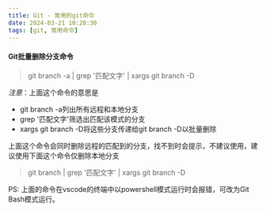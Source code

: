 ```yaml
---
title: Git - 常用的git命令
date: 2024-03-21 10:28:30
tags: [git, 常用命令]
---
```


#### Git批量删除分支命令
> git branch -a | grep '匹配文字' | xargs git branch -D

*注意*：上面这个命令的意思是
- git branch -a列出所有远程和本地分支
- grep '匹配文字'筛选出匹配该模式的分支
- xargs git branch -D将这些分支传递给git branch -D以批量删除

上面这个命令会同时删除远程的匹配到的分支，找不到时会提示，不建议使用，建议使用下面这个命令仅删除本地分支
> git branch | grep '匹配文字' | xargs git branch -D

PS: 上面的命令在vscode的终端中以powershell模式运行时会报错，可改为Git Bash模式运行。

